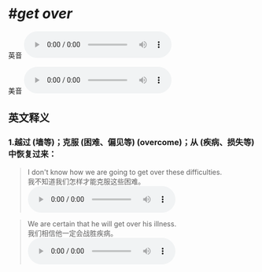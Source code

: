 # ***\#get over*** 
英音
<audio src="./media/get over1.aac" controls="controls"></audio>

美音
<audio src="./media/get over2.aac" controls="controls"></audio>



  

英文释义
---
### 1.**越过 (墙等)；克服 (困难、偏见等) (overcome)；从 (疾病、损失等) 中恢复过来：**  

 > I don't know how we are going to get over these difficulties.  
 > 我不知道我们怎样才能克服这些困难。    
<audio src="./media/get-64.aac" controls="controls"></audio>

 > We are certain that he will get over his illness.  
 > 我们相信他一定会战胜疾病。    
<audio src="./media/get-65.aac" controls="controls"></audio>



